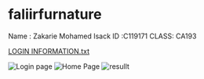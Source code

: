 # faliirfurnature

 
 Name : Zakarie Mohamed Isack
 ID :C119171
 CLASS: CA193
 
 [LOGIN INFORMATION.txt](https://github.com/zakariemo/Faliir-Furnature/files/10610763/LOGIN.INFORMATION.txt)


![Login page](https://user-images.githubusercontent.com/116520949/216814849-b4660433-f242-4e0d-b31b-3c039dbc3057.PNG)
![Home Page](https://user-images.githubusercontent.com/116520949/216814856-c602d11f-4dad-4e60-8f91-28dccc33399a.PNG)
![resullt](https://user-images.githubusercontent.com/116520949/216814852-42885b98-76fc-4b50-8cb6-daa7e6e52b41.PNG)

